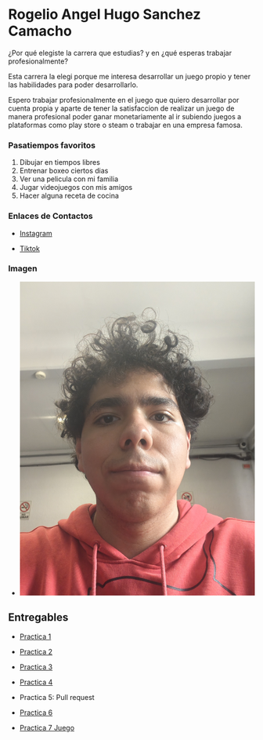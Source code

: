 # Rogelio Angel Hugo Sanchez Camacho

¿Por qué elegiste la carrera que estudias? y en ¿qué esperas trabajar profesionalmente?

Esta carrera la elegi porque me interesa desarrollar un juego propio y tener las habilidades para poder desarrollarlo.

Espero trabajar profesionalmente en el juego que quiero desarrollar por cuenta propia y aparte de tener la satisfaccion de realizar un juego de manera profesional poder ganar monetariamente al ir subiendo juegos a plataformas como play store o steam o trabajar en una empresa famosa.

### Pasatiempos favoritos

1. Dibujar en tiempos libres
1. Entrenar boxeo ciertos dias
1. Ver una pelicula con mi familia
1. Jugar videojuegos con mis amigos
1. Hacer alguna receta de cocina

### Enlaces de Contactos

- [Instagram](https://www.instagram.com/r_o_g_e_rz?igsh=MW16eTJmZHNxa2U3MA==)

- [Tiktok](https://www.tiktok.com/@rogerzg?_t=ZS-8zHtqR4CwHC&_r=1)

### Imagen

- ![Foto de la persona](assets/1000026918.jpg)

## Entregables

- [Practica 1](mds/apuntes.md)

- [Practica 2](mds/ramas-fusiones.md)

- [Practica 3](mds/etiquetas.md)

- [Practica 4](mds/primer-parcial.md)

- Practica 5: Pull request

- [Practica 6](docs/space-invaders.md)

- [Practica 7 Juego](https://rogelioamerike.github.io/entregas-lenguajes-interpretados-/index.html)

